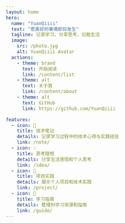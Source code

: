 ```yaml
---
layout: home
hero:
  name: "YuanQiiii"
  text: "愿美好的事情即将发生"
  tagline: 记录学习，分享思考，记载生活
  image:
    src: /photo.jpg
    alt: YuanQiiii Avatar
  actions:
    - theme: brand
      text: 开始阅读
      link: /content/list
    - theme: alt
      text: 关于我
      link: /content/about
    - theme: alt
      text: GitHub
      link: https://github.com/YuanQiiii

features:
  - icon: 📝
    title: 技术笔记
    details: 记录学习过程中的技术心得与实践经验
    link: /note/
  - icon: 💡
    title: 思考随想
    details: 分享生活感悟和个人思考
    link: /idea/
  - icon: 🚀
    title: 项目实践
    details: 展示个人项目和技术实践
    link: /project/
  - icon: 📖
    title: 学习指南
    details: 整理的学习资源和指南
    link: /guide/
---
```



